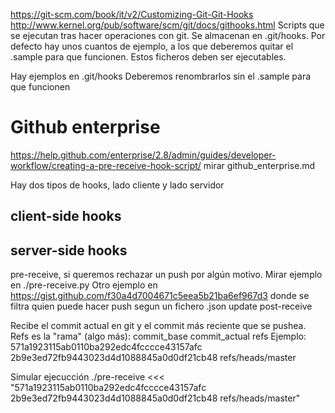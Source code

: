 https://git-scm.com/book/it/v2/Customizing-Git-Git-Hooks
http://www.kernel.org/pub/software/scm/git/docs/githooks.html
Scripts que se ejecutan tras hacer operaciones con git.
Se almacenan en .git/hooks.
Por defecto hay unos cuantos de ejemplo, a los que deberemos quitar el .sample para que funcionen.
Estos ficheros deben ser ejecutables.

Hay ejemplos en .git/hooks
Deberemos renombrarlos sin el .sample para que funcionen


# Github enterprise
https://help.github.com/enterprise/2.8/admin/guides/developer-workflow/creating-a-pre-receive-hook-script/
mirar github_enterprise.md


Hay dos tipos de hooks, lado cliente y lado servidor

## client-side hooks



## server-side hooks
pre-receive, si queremos rechazar un push por algún motivo. Mirar ejemplo en ./pre-receive.py
Otro ejemplo en https://gist.github.com/f30a4d7004671c5eea5b21ba6ef967d3 donde se filtra quien puede hacer push segun un fichero .json
update
post-receive

Recibe el commit actual en git y el commit más reciente que se pushea. Refs es la "rama" (algo más):
commit_base commit_actual refs
Ejemplo:
571a1923115ab0110ba292edc4fcccce43157afc 2b9e3ed72fb9443023d4d1088845a0d0df21cb48 refs/heads/master

Simular ejecucción
./pre-receive <<< "571a1923115ab0110ba292edc4fcccce43157afc 2b9e3ed72fb9443023d4d1088845a0d0df21cb48 refs/heads/master"
